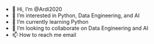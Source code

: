 - 👋 Hi, I’m @Ardi2020
- 👀 I’m interested in Python, Data Engineering, and AI
- 🌱 I’m currently learning Python
- 💞️ I’m looking to collaborate on Data Engineering and AI
- 📫 How to reach me email

<!---
Ardi2020/Ardi2020 is a ✨ special ✨ repository because its `README.md` (this file) appears on your GitHub profile.
You can click the Preview link to take a look at your changes.
--->
